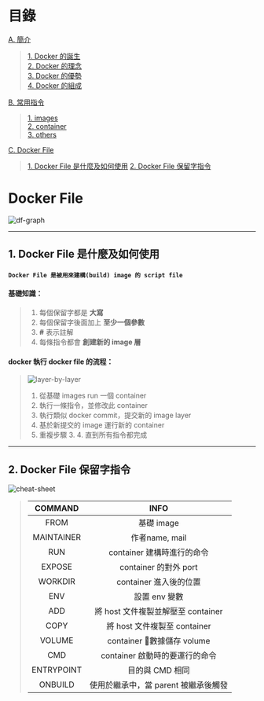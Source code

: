 # 目錄
[A. 簡介](./README.md)
> [1. Docker 的誕生](./README.md)  
> [2. Docker 的理念](./README.md)  
> [3. Docker 的優勢](./README.md)  
> [4. Docker 的組成](./README.md)

[B. 常用指令](commands.md)  
> [1. images](#images)  
> [2. container](#container)  
> [3. others](#others)

[C. Docker File](#docker-file)  
> [1. Docker File 是什麼及如何使用](#what-is-df)
> [2. Docker File 保留字指令](#df-tags)

# Docker File
![df-graph](https://quppler.com/wp-content/uploads/2019/03/DockerComponents.png)

***

## <span id='what-is-df'>1. Docker File 是什麼及如何使用</span>
#### `Docker File 是被用來建構(build) image 的 script file`

#### 基礎知識：
> 1. 每個保留字都是 __大寫__
> 2. 每個保留字後面加上 __至少一個參數__
> 3. __\#__ 表示註解
> 4. 每條指令都會 __創建新的 image 層__

#### docker 執行 docker file 的流程：
> ![layer-by-layer](https://dzone.com/storage/temp/13029811-1581358050914.png)
> 1. 從基礎 images run 一個 container
> 2. 執行一條指令，並修改此 container
> 3. 執行類似 docker commit，提交新的 image layer
> 4. 基於新提交的 image 運行新的 container
> 5. 重複步驟 3. 4. 直到所有指令都完成

***

## <span id='df-tags'>2. Docker File 保留字指令</span>
![cheat-sheet](https://extremeautomation.io/img/cheatsheets/cheat_sheet_docker_page_1.png)
> | COMMAND | INFO |
> | :-: | :-: |
> | FROM | 基礎 image |
> | MAINTAINER | 作者name, mail |
> | RUN | container 建構時進行的命令 |
> | EXPOSE | container 的對外 port |
> | WORKDIR | container 進入後的位置 |
> | ENV | 設置 env 變數 |
> | ADD | 將 host 文件複製並解壓至 container |
> | COPY | 將 host 文件複製至 container |
> | VOLUME | container 數據儲存 volume |
> | CMD | container 啟動時的要運行的命令 |
> | ENTRYPOINT | 目的與 CMD 相同 |
> | ONBUILD | 使用於繼承中，當 parent 被繼承後觸發 |